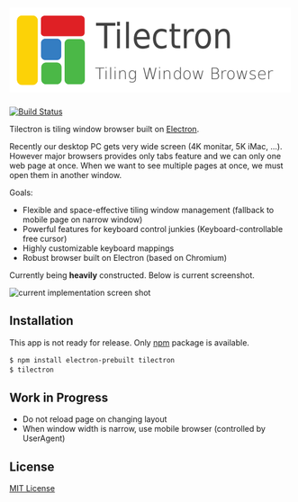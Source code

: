 ![Tilectron: Tiling Window Browser](resources/doc-title.png)
================================
[![Build Status](https://travis-ci.org/rhysd/Tilectron.svg)](https://travis-ci.org/rhysd/Tilectron)

Tilectron is tiling window browser built on [Electron](https://github.com/atom/electron).

Recently our desktop PC gets very wide screen (4K monitar, 5K iMac, ...).  However major browsers provides only tabs feature and we can only one web page at once.  When we want to see multiple pages at once, we must open them in another window.

Goals:
- Flexible and space-effective tiling window management (fallback to mobile page on narrow window)
- Powerful features for keyboard control junkies (Keyboard-controllable free cursor)
- Highly customizable keyboard mappings
- Robust browser built on Electron (based on Chromium)

Currently being **heavily** constructed.  Below is current screenshot.

![current implementation screen shot](https://raw.githubusercontent.com/rhysd/ss/master/Tilectron/current-progress.gif)

## Installation

This app is not ready for release.  Only [npm](https://www.npmjs.com/) package is available.

```bash
$ npm install electron-prebuilt tilectron
$ tilectron
```

## Work in Progress

- Do not reload page on changing layout
- When window width is narrow, use mobile browser (controlled by UserAgent)

## License

[MIT License](LICENSE.txt)

